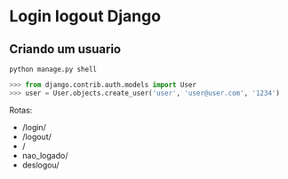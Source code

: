 # Login logout Django

## Criando um usuario

```console
python manage.py shell
```

```python
>>> from django.contrib.auth.models import User
>>> user = User.objects.create_user('user', 'user@user.com', '1234')
```

Rotas:

* /login/
* /logout/
* /
* nao_logado/
* deslogou/
